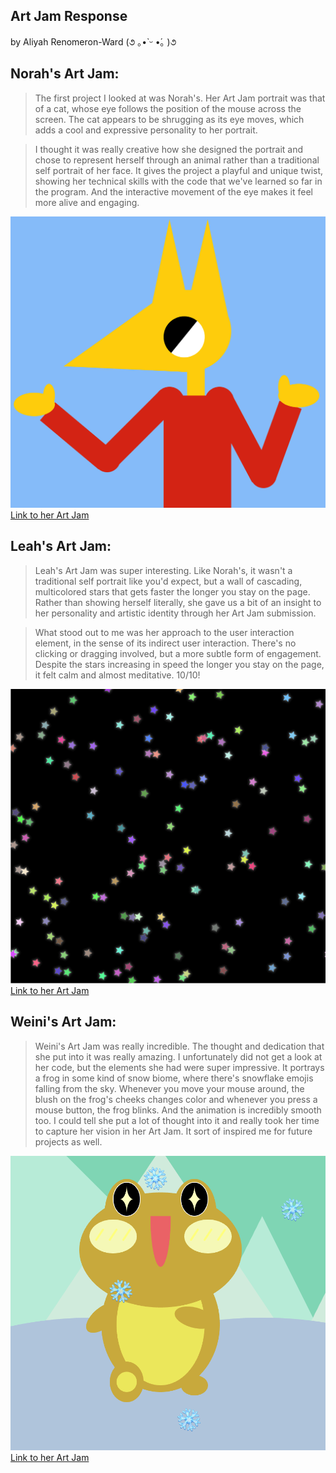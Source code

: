 ## Art Jam Response

by Aliyah Renomeron-Ward (૭ ｡•̀ ᵕ •́｡ )૭

## Norah's Art Jam: 
> The first project I looked at was Norah's. Her Art Jam portrait was that of a cat, whose eye follows the position of the mouse across the screen. The cat appears to be shrugging as its eye moves, which adds a cool and expressive personality to her portrait.

> I thought it was really creative how she designed the portrait and chose to represent herself through an animal rather than a traditional self portrait of her face. It gives the project a playful and unique twist, showing her technical skills with the code that we've learned so far in the program. And the interactive movement of the eye makes it feel more alive and engaging.

![Norah's Art Jam](./assets/images/Norah-art-jam.png)
[Link to her Art Jam](https://norahwilcox.github.io/CART253/topics/art-jam/)

## Leah's Art Jam:
> Leah's Art Jam was super interesting. Like Norah's, it wasn't a traditional self portrait like you'd expect, but a wall of cascading, multicolored stars that gets faster the longer you stay on the page. Rather than showing herself literally, she gave us a bit of an insight to her personality and artistic identity through her Art Jam submission. 

> What stood out to me was her approach to the user interaction element, in the sense of its indirect user interaction. There's no clicking or dragging involved, but a more subtle form of engagement. Despite the stars increasing in speed the longer you stay on the page, it felt calm and almost meditative. 10/10! 

![Leah's Art Jam](./assets/images/leah-art-jam.png)
[Link to her Art Jam](https://leahiscoding.github.io/CART-253/art-jam)

## Weini's Art Jam:
> Weini's Art Jam was really incredible. The thought and dedication that she put into it was really amazing. I unfortunately did not get a look at her code, but the elements she had were super impressive. It portrays a frog in some kind of snow biome, where there's snowflake emojis falling from the sky. Whenever you move your mouse around, the blush on the frog's cheeks changes color and whenever you press a mouse button, the frog blinks. And the animation is incredibly smooth too. I could tell she put a lot of thought into it and really took her time to capture her vision in her Art Jam. It sort of inspired me for future projects as well.

![Weini's Art Jam](./assets/images/weini-art-jam.png)
[Link to her Art Jam](https://bbwinnie.github.io/cart253/topics/assignment/art-jam)